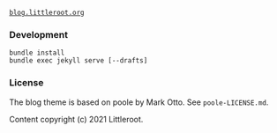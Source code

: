 [`blog.littleroot.org`](https://blog.littleroot.org)

### Development

```
bundle install
bundle exec jekyll serve [--drafts]
```

### License

The blog theme is based on poole by Mark Otto. See `poole-LICENSE.md`.

Content copyright (c) 2021 Littleroot.

